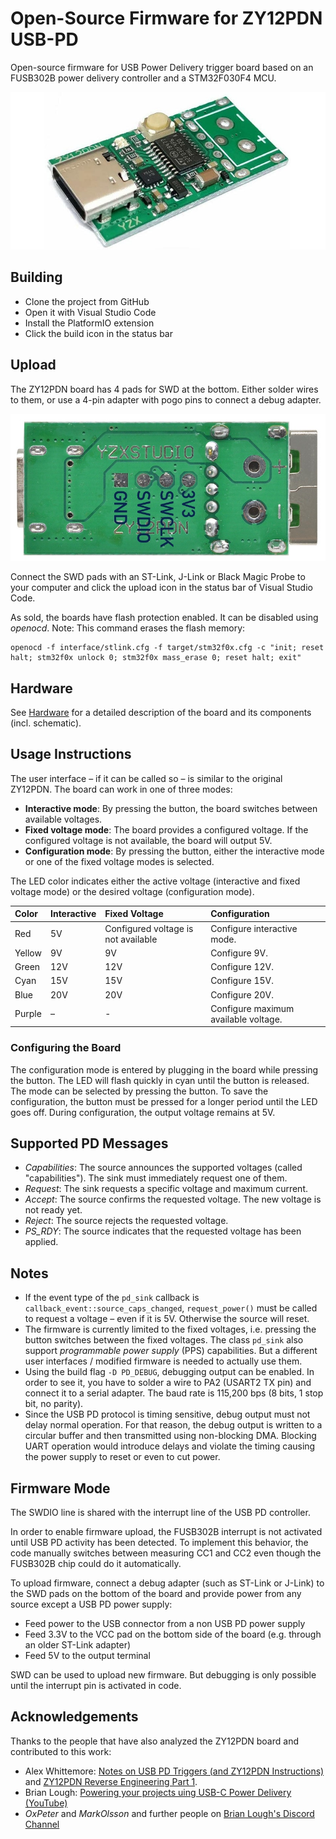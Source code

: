 # Open-Source Firmware for ZY12PDN USB-PD

Open-source firmware for USB Power Delivery trigger board based on an FUSB302B power delivery controller and a STM32F030F4 MCU.

![ZY12PDN board](doc/board.jpg)


## Building

- Clone the project from GitHub
- Open it with Visual Studio Code
- Install the PlatformIO extension
- Click the build icon in the status bar


## Upload

The ZY12PDN board has 4 pads for SWD at the bottom. Either solder wires to them, or use a 4-pin adapter with pogo pins to connect a debug adapter.

![SWD](doc/swd.jpg)

Connect the SWD pads with an ST-Link, J-Link or Black Magic Probe to your computer and click the upload icon in the status bar of Visual Studio Code.

As sold, the boards have flash protection enabled. It can be disabled using *openocd*. Note: This command erases the flash memory:

```
openocd -f interface/stlink.cfg -f target/stm32f0x.cfg -c "init; reset halt; stm32f0x unlock 0; stm32f0x mass_erase 0; reset halt; exit"
```


## Hardware

See [Hardware](doc/hardware.md) for a detailed description of the board and its components (incl. schematic).


## Usage Instructions

The user interface – if it can be called so – is similar to the original ZY12PDN. The board can work in one of three modes:

- **Interactive mode**: By pressing the button, the board switches between available voltages.
- **Fixed voltage mode**: The board provides a configured voltage. If the configured voltage is not available, the board will output 5V.
- **Configuration mode**: By pressing the button, either the interactive mode or one of the fixed voltage modes is selected.

The LED color indicates either the active voltage (interactive and fixed voltage mode) or the desired voltage (configuration mode).


| Color  | Interactive | Fixed Voltage | Configuration |
| :----- | :-- | :-- | :-- |
| Red    | 5V  | Configured voltage is not available | Configure interactive mode. |
| Yellow | 9V  | 9V  | Configure 9V. |
| Green  | 12V | 12V | Configure 12V. |
| Cyan   | 15V | 15V | Configure 15V. |
| Blue   | 20V | 20V | Configure 20V. |
| Purple | –   | -   | Configure maximum available voltage. |


### Configuring the Board

The configuration mode is entered by plugging in the board while pressing the button. The LED will flash quickly in cyan until the button is released. The mode can be selected by pressing the button. To save the configuration, the button must be pressed for a longer period until the LED goes off. During configuration, the output voltage remains at 5V.


## Supported PD Messages

 - *Capabilities*: The source announces the supported voltages (called "capabilities"). The sink must immediately request one of them.
 - *Request*: The sink requests a specific voltage and maximum current.
 - *Accept*: The source confirms the requested voltage. The new voltage is not ready yet.
 - *Reject*: The source rejects the requested voltage.
 - *PS_RDY*: The source indicates that the requested voltage has been applied.


## Notes

- If the event type of the `pd_sink` callback is `callback_event::source_caps_changed`, `request_power()` must be called to request a voltage – even if it is 5V. Otherwise the source will reset.
- The firmware is currently limited to the fixed voltages, i.e. pressing the button switches between the fixed voltages. The class `pd_sink` also support *programmable power supply* (PPS) capabilities. But a different user interfaces / modified firmware is needed to actually use them.
- Using the build flag `-D PD_DEBUG`, debugging output can be enabled. In order to see it, you have to solder a wire to PA2 (USART2 TX pin) and connect it to a serial adapter. The baud rate is 115,200 bps (8 bits, 1 stop bit, no parity).
- Since the USB PD protocol is timing sensitive, debug output must not delay normal operation. For that reason, the debug output is written to a circular buffer and then transmitted using non-blocking DMA. Blocking UART operation would introduce delays and violate the timing causing the power supply to reset or even to cut power.


## Firmware Mode

The SWDIO line is shared with the interrupt line of the USB PD controller.

In order to enable firmware upload, the FUSB302B interrupt is not activated until USB PD activity has been detected. To implement this behavior, the code manually switches between measuring CC1 and CC2 even though the FUSB302B chip could do it automatically.

To upload firmware, connect a debug adapter (such as ST-Link or J-Link) to the SWD pads on the bottom of the board and provide power from any source except a USB PD power supply:

- Feed power to the USB connector from a non USB PD power supply
- Feed 3.3V to the VCC pad on the bottom side of the board (e.g. through an older ST-Link adapter)
- Feed 5V to the output terminal

SWD can be used to upload new firmware. But debugging is only possible until the interrupt pin is activated in code.


## Acknowledgements

Thanks to the people that have also analyzed the ZY12PDN board and contributed to this work:

- Alex Whittemore: [Notes on USB PD Triggers (and ZY12PDN Instructions)](https://www.alexwhittemore.com/notes-on-usb-pd-triggers-and-zy12pdn-instructions/) and [ZY12PDN Reverse Engineering Part 1](https://www.alexwhittemore.com/zy12pdn-reverse-engineering-part-1/).
- Brian Lough: [Powering your projects uing USB-C Power Delivery (YouTube)](https://www.youtube.com/watch?v=iumAnPiQSj8)
- *OxPeter* and *MarkOlsson* and further people on [Brian Lough's Discord Channel](https://discord.gg/nnezpvq)
